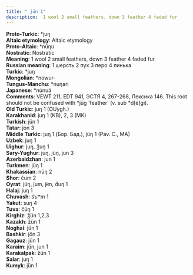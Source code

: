 ```yaml
---
title: " jün 1"
description:  1 wool 2 small feathers, down 3 feather 4 faded fur
---
```


<strong>Proto-Turkic</strong>:  *juŋ<br>
<strong>Altaic etymology</strong>:  Altaic etymology<br>
<strong> Proto-Altaic</strong>:  *nŭ́ŋu<br>
<strong>Nostratic</strong>:  Nostratic<br>
<strong>Meaning</strong>:  1 wool 2 small feathers, down 3 feather 4 faded fur<br>
<strong>Russian meaning</strong>:  1 шерсть 2 пух 3 перо 4 линька<br>
<strong>Turkic</strong>:  *juŋ<br>
<strong>Mongolian</strong>:  *nowur-<br>
<strong>Tungus-Manchu</strong>:  *nuŋari<br>
<strong>Japanese</strong>:  *núnuá<br>
<strong>Comments</strong>:  VEWT 211, EDT 941, ЭСТЯ 4, 267-268, Лексика 146. This root should not be confused with *jüg 'feather' (v. sub *d[é]gi).<br>
<strong>Old Turkic</strong>:  juŋ 1 (OUygh.)<br>
<strong>Karakhanid</strong>:  juŋ 1 (KB), 2, 3 (MK)<br>
<strong>Turkish</strong>:  jün 1<br>
<strong>Tatar</strong>:  jon 3<br>
<strong>Middle Turkic</strong>:  juŋ 1 (Бор. Бад.), jüŋ 1 (Pav. C., MA)<br>
<strong>Uzbek</strong>:  juŋ 1<br>
<strong>Uighur</strong>:  juŋ, ǯuŋ 1<br>
<strong>Sary-Yughur</strong>:  juŋ, jüŋ, jun 3<br>
<strong>Azerbaidzhan</strong>:  jun 1<br>
<strong>Turkmen</strong>:  jüŋ 1<br>
<strong>Khakassian</strong>:  nüŋ 2<br>
<strong>Shor</strong>:  čum 2<br>
<strong>Oyrat</strong>:  jüŋ, jum, jɨm, d́uŋ 1<br>
<strong>Halaj</strong>:  juŋ 1<br>
<strong>Chuvash</strong>:  śъʷm 1<br>
<strong>Yakut</strong>:  suŋ 4<br>
<strong>Tuva</strong>:  čüŋ 1<br>
<strong>Kirghiz</strong>:  ǯün 1,2,3<br>
<strong>Kazakh</strong>:  žün 1<br>
<strong>Noghai</strong>:  jün 1<br>
<strong>Bashkir</strong>:  jön 3<br>
<strong>Gagauz</strong>:  jün 1<br>
<strong>Karaim</strong>:  jün, jun 1<br>
<strong>Karakalpak</strong>:  žün 1<br>
<strong>Salar</strong>:  juŋ 1<br>
<strong>Kumyk</strong>:  jün 1<br>


